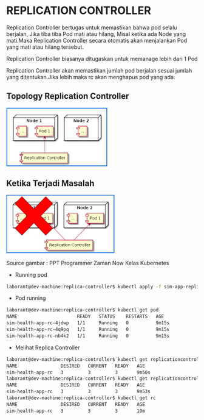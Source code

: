 # REPLICATION CONTROLLER
Replication Controller bertugas untuk memastikan bahwa pod selalu berjalan, Jika tiba tiba Pod mati atau hilang, Misal ketika ada Node yang mati.Maka Replication Controller secara otomatis akan menjalankan Pod yang mati atau hilang tersebut.

Replication Controller biasanya ditugaskan untuk memanage lebih dari 1 Pod 

Replication Controller akan memastikan jumlah pod berjalan sesuai jumlah yang ditentukan.Jika lebih maka rc akan menghapus pod yang ada.

## Topology Replication Controller
![tp-rc](./image/tp-rc.png)

## Ketika Terjadi Masalah
![tp-rc-error](./image/tp-rc-problem.png)

Source gambar : PPT Programmer Zaman Now Kelas Kubernetes

* Running pod
```bash
laborant@dev-machine:replica-controller$ kubectl apply -f sim-app-replication.yaml
```

* Pod running
```bash
laborant@dev-machine:replica-controller$ kubectl get pod
NAME                      READY   STATUS    RESTARTS   AGE
sim-health-app-rc-4jdwp   1/1     Running   0          9m15s
sim-health-app-rc-4q9pq   1/1     Running   0          9m15s
sim-health-app-rc-nb4k2   1/1     Running   0          9m15s
```

* Melihat Replica Controller
```bash
laborant@dev-machine:replica-controller$ kubectl get replicationcontrollers 
NAME                DESIRED   CURRENT   READY   AGE
sim-health-app-rc   3         3         3       9m50s
laborant@dev-machine:replica-controller$ kubectl get replicationcontroller
NAME                DESIRED   CURRENT   READY   AGE
sim-health-app-rc   3         3         3       9m53s
laborant@dev-machine:replica-controller$ kubectl get rc
NAME                DESIRED   CURRENT   READY   AGE
sim-health-app-rc   3         3         3       10m
```